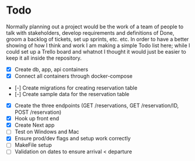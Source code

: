# Todo

Normally planning out a project would be the work of a team of people to talk with stakeholders, develop requirements and definitions of Done, groom a backlog of tickets, set up sprints, etc. etc. In order to have a better showing of how I think and work I am making a simple Todo list here; while I could set up a Trello board and whatnot I thought it would just be easier to keep it all inside the repository.

- [X] Create db, app, api containers
- [X] Connect all containers through docker-compose
- [-] Create migrations for creating reservation table
- [-] Create sample data for the reservation table
- [X] Create the three endpoints (GET /reservations, GET /reservation/ID, POST /reservation)
- [X] Hook up front end
- [X] Create Next app
- [ ] Test on Windows and Mac
- [X] Ensure prod/dev flags and setup work correctly
- [ ] MakeFile setup
- [ ] Validation on dates to ensure arrival < departure